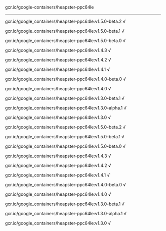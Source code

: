 gcr.io/google-containers/heapster-ppc64le 

----
gcr.io/google_containers/heapster-ppc64le:v1.5.0-beta.2 √

gcr.io/google_containers/heapster-ppc64le:v1.5.0-beta.1 √

gcr.io/google_containers/heapster-ppc64le:v1.5.0-beta.0 √

gcr.io/google_containers/heapster-ppc64le:v1.4.3 √

gcr.io/google_containers/heapster-ppc64le:v1.4.2 √

gcr.io/google_containers/heapster-ppc64le:v1.4.1 √

gcr.io/google_containers/heapster-ppc64le:v1.4.0-beta.0 √

gcr.io/google_containers/heapster-ppc64le:v1.4.0 √

gcr.io/google_containers/heapster-ppc64le:v1.3.0-beta.1 √

gcr.io/google_containers/heapster-ppc64le:v1.3.0-alpha.1 √

gcr.io/google_containers/heapster-ppc64le:v1.3.0 √

gcr.io/google_containers/heapster-ppc64le:v1.5.0-beta.2 √

gcr.io/google_containers/heapster-ppc64le:v1.5.0-beta.1 √

gcr.io/google_containers/heapster-ppc64le:v1.5.0-beta.0 √

gcr.io/google_containers/heapster-ppc64le:v1.4.3 √

gcr.io/google_containers/heapster-ppc64le:v1.4.2 √

gcr.io/google_containers/heapster-ppc64le:v1.4.1 √

gcr.io/google_containers/heapster-ppc64le:v1.4.0-beta.0 √

gcr.io/google_containers/heapster-ppc64le:v1.4.0 √

gcr.io/google_containers/heapster-ppc64le:v1.3.0-beta.1 √

gcr.io/google_containers/heapster-ppc64le:v1.3.0-alpha.1 √

gcr.io/google_containers/heapster-ppc64le:v1.3.0 √


